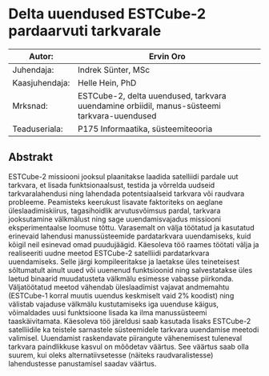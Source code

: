 # Delta uuendused ESTCube-2 pardaarvuti tarkvarale

| Autor:         | Ervin Oro  
|---|---  
| Juhendaja:     | Indrek Sünter, MSc  
| Kaasjuhendaja: | Helle Hein, PhD  
| Mrksnad:       | ESTCube-2, delta uuendused, tarkvara uuendamine orbiidil, manus\-süsteemi tarkvara\-uuendused  
| Teaduseriala:  | P175 Informaatika, süsteemiteooria  


## Abstrakt
ESTCube-2 missiooni jooksul plaanitakse laadida satelliidi pardale uut tarkvara, et lisada funktsionaalsust, testida ja võrrelda uudseid tarkvaralahendusi ning lahendada potentsiaalseid tarkvara või raudvara probleeme. Peamisteks keerukust lisavate faktoriteks on aeglane üleslaadimiskiirus, tagasihoidlik arvutusvõimsus pardal, tarkvara jooksutamine välkmälust ning sage uuendamisvajadus missiooni eksperimentaalse loomuse tõttu. Varasemalt on välja töötatud ja kasutatud erinevaid lahendusi manussüsteemide pardatarkvara uuendamiseks, kuid kõigil neil esinevad omad puudujäägid. Käesoleva töö raames töötati välja ja realiseeriti uudne meetod ESTCube-2 satelliidi pardatarkvara uuendamiseks. Selle järgi kompileeritakse ja laetakse üles teineteisest sõltumatult ainult uued või uuenenud funktsioonid ning salvestatakse üles laetud binaarid muudatusteta välkmälu esimesse vabasse piirkonda. Väljatöötatud meetod vähendab üleslaadimist vajavat andmemahtu (ESTCube-1 korral muutis uuendus keskmiselt vaid 2\% koodist) ning välistab vajaduse välkmälu kustutamiseks iga uuenduse käigus, võimaldades uusi funktsioone lisada ka ilma manussüsteemi taaskäivitamata. Käesoleva töö järeldusi saab kasutada lisaks ESTCube-2 satelliidile ka teistele sarnastele süsteemidele tarkvara uuendamise meetodi valimisel. Uuendamist raskendavate piirangute vähenemisest tuleneval tarkvara paindlikkuse kasvul on mõõdetav väärtus. See väärtus saab olla suurem, kui oleks alternatiivsetesse (näiteks raudvaralistesse) lahendustesse panustamisel saadav väärtus.
